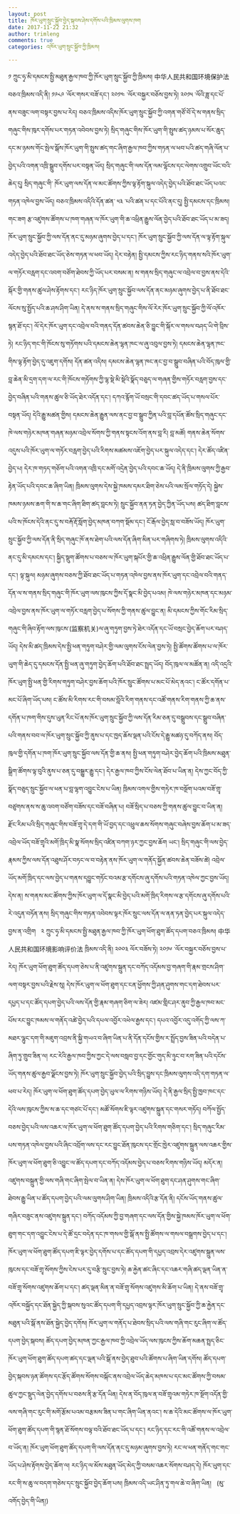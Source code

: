 ```yaml
---
layout: post
title: ཁོར་ཡུག་སྲུང་སྐྱོབ་བྱེད་སྐབས་ཤེས་དགོས་པའི་ཁྲིམས་ལུགས་ཁག
date: 2017-11-22 21:32
author: trimleng
comments: true
categories: འཁོར་ཡུག་སྲུང་སྐྱོབ་ཀྱི་ཁྲིམས།

---
```


༡ ཀྲུང་ཧྭ་མི་དམངས་སྤྱི་མཐུན་རྒྱལ་ཁབ་ཀྱི་ཁོར་ཡུག་སྲུང་སྐྱོབ་ཀྱི་ཁྲིམས། 中华人民共和国环境保护法 བཅའ་ཁྲིམས་འདི་ནི། ༡༩༨༩ ་ལོར་གསར་བཟོ་དང་། ༢༠༡༤ ་ལོར་བསྐྱར་བཅོས་བྱས་ཏེ། ༢༠༡༥ ་ལོའི་ཟླ་དང་པོ་ནས་བཟུང་ལག་བསྟར་བྱས་པ་རེད། བཅའ་ཁྲིམས་འདིས་ཁོར་ཡུག་སྲུང་སྐྱོབ་ཀྱི་འགན་གཙོ་བོ་དེ་ས་གནས་སྲིད་གཞུང་གིས་ཁུར་དགོས་པར་གཏན་འབེབས་བྱས་ཏེ། སྲིད་གཞུང་གིས་ཁོར་ཡུག་གི་སྤུས་ཚད་ཉམས་པ་སོར་ཆུད་དང་མ་ཉམས་གོང་སྤེལ་སྒོས་ཁོར་ཡུག་གི་སྤུས་ཚད་གང་ཞིག་རྒྱལ་ཁབ་ཀྱིས་གཏན་ལ་ཕབ་པའི་ཚད་གཞི་ལོན་པ་བྱེད་པའི་འགན་འཁྲི་སྒྲུབ་དགོས་པར་བསྟན་ཡོད། སྲིད་གཞུང་གི་ལས་དོན་ལམ་ལྷོངས་དང་ལེགས་འགྲུབ་ཡོང་བའི་ཆེད་དུ། སྲིད་གཞུང་གི་ ཁོར་ཡུག་ལས་དོན་ལ་མང་ཚོགས་ཀྱིས་ལྟ་རྟོག་སྐུལ་འདེད་བྱེད་པའི་ཐོབ་ཐང་ཡོད་པའང་གཏན་འཁེལ་བྱས་ཡོད། བཅའ་ཁྲིམས་འདིའི་དོན་ཚན་ ༥༣ ་པའི་ཚན་པ་དང་པོའི་ནང་དུ། སྤྱི་དམངས་དང་ཁྲིམས། གང་ཟག རྩ་འཛུགས་ཚོགས་པ་ཁག་གཞན་ལ་ཁོར་ཡུག་གི་ཆ་འཕྲིན་རྒྱུས་ལོན་བྱེད་པའི་ཐོབ་ཐང་ཡོད་པ་མ་ཟད། ཁོར་ཡུག་སྲུང་སྐྱོབ་ཀྱི་ལས་དོན་ནང་དུ་མཉམ་ཞུགས་བྱེད་པ་དང་། ཁོར་ཡུག་སྲུང་སྐྱོབ་ཀྱི་ལས་དོན་ལ་ལྟ་རྟོག་སྐུལ་འདེད་བྱེད་པའི་ཐོབ་ཐང་ཡོད་ཅེས་གཏན་ལ་ཕབ་ཡོད། དེར་བརྟེན། སྤྱི་དམངས་ཀྱིས་རང་ཉིད་གནས་སའི་ཁོར་ཡུག་ལ་གཏོར་བརླག་དང་འབག་བཙོག་ཐེབས་ཀྱི་ཡོད་པར་བསམ་ན། ས་གནས་སྲིད་གཞུང་ལ་འབྲེལ་བ་བྱས་ནས་དེའི་སྐོར་གྱི་གནས་ཚུལ་ཤེས་རྟོགས་དང་། རང་ཉིད་ཁོར་ཡུག་སྲུང་སྐྱོབ་ལས་དོན་ནང་མཉམ་ཞུགས་བྱེད་པ་ནི་ཐོབ་ཐང་ལོངས་སུ་སྤྱོད་པའི་ཆ་ཤས་ཤིག་ཡིན། དེ་ནས་ས་གནས་སྲིད་གཞུང་གིས་ལོ་རེར་ཁོར་ཡུག་སྲུང་སྐྱོབ་ཀྱི་ལོ་འཁོར་སྙན་ཐོ་དང་། ལོ་དེར་ཁོར་ཡུག་དང་འབྲེལ་བའི་གནད་དོན་ཚབས་ཆེན་ཅི་བྱུང་གི་སྐོར་ལ་གསལ་བཤད་ཡི་གེ་བྲིས་ཏེ། རང་ཉིད་གང་གི་ཁོངས་སུ་གཏོགས་པའི་དམངས་ཆེན་ལྷན་ཁང་ལ་ཞུ་འབུལ་བྱས་ཏེ། དམངས་ཆེན་ལྷན་ཁང་གིས་ལྟ་རྟོག་བྱེད་དུ་འཇུག་དགོས། དོན་ཚན་འདིས། དམངས་ཆེན་ལྷན་ཁང་ནང་བྱ་བ་སྒྲུབ་བཞིན་པའི་བོད་ཁུལ་གྱི་བླ་ཆེན་མི་དྲག་དག་ལ་རང་གི་ཁོངས་གཏོགས་ཀྱི་ལྷ་སྡེ་མི་སྡེའི་སྣོད་བཅུད་ལ་གཞན་གྱིས་གཏོར་བརླག་བྱས་དང་བྱེད་བཞིན་པའི་གནས་ཚུལ་ཅི་ཡོད་ཐེར་འདོན་དང་། དཀའ་རྙོག་ཡོ་བསྲང་གི་དབང་ཚད་ཡོད་པ་གསལ་པོར་བསྟན་ཡོད། དེའི་རྒྱུ་མཚན་གྱིས། དམངས་ཆེན་རྒྱུན་ལས་ནང་བྱ་བ་སྒྲུབ་ཀྱིན་པའི་བླ་དཔོན་ཚོས་སྲིད་གཞུང་དང་ཁེ་ལས་གཉེར་མཁན་གཞན་མཉམ་འབྲེལ་སོགས་ཀྱི་གནས་སྟངས་འོག་ནས་བླ་རི། བླ་མཚོ། གནས་ཆེན་སོགས་འདུས་པའི་ཁོར་ཡུག་ལ་གཏོར་བརླག་བྱེད་པའི་རིགས་མཚམས་འཇོག་བྱེད་པར་སྐུལ་འདེད་དང་། དེར་ཚོད་འཛིན་བྱེད་པ། དེར་ཁ་གཏད་གཅོག་པའི་འགན་འཁྲི་དང་མགོ་འདྲེན་བྱེད་པའི་དབང་ཆ་ཡོད། དེ་ནི་ཁྲིམས་ལུགས་ཀྱི་རྒྱབ་རྟེན་ཡོད་པའི་དབང་ཆ་ཞིག་ཡིན། ཁྲིམས་ལུགས་དེས་སྐྱེ་ཁམས་དམར་ཐིག་ཅེས་པའི་ལམ་སྲོལ་གཏོད་དེ། སྐྱེས་ཁམས་ཉམས་ཆག་གི་ས་ཆ་གང་ཞིག་ཐིག་ཚད་བླངས་ཏེ། སྲུང་སྐྱོབ་ནན་ཏན་བྱེད་ཀྱིན་ཡོད་པས། ཚད་ཐིག་བླངས་པའི་ས་ཁོངས་དེའི་ནང་དུ་ས་བརྐོ་རྡོ་སློག་བྱེད་མཁན་བཀག་སྡོམ་དང་། ངོ་རྒོལ་བྱེད་སླ་བ་བཟོས་ཡོད། ཁོར་ཡུག་སྲུང་སྐྱོབ་ཀྱི་ལས་དོན་ནི་སྲིད་གཞུང་ཁོ་ནས་ཐེག་པའི་ལས་དོན་ཞིག་མིན་པར་གཞིགས་ཏེ། ཁྲིམས་ལུགས་འདིའི་ནང་དུ་མི་དམངས་དང་། སྐྱིད་སྡུག་ཚོགས་པ་བཅས་ལ་ཁོར་ཡུག་སྐཔོར་གྱི་ཆ་འཕྲིན་རྒྱུས་ལོན་གྱི་ཐོབ་ཐང་ཡོད་པ་དང་། ལྟ་སྐུལ། མཉམ་ཞུགས་བཅས་ཀྱི་ཐོབ་ཐང་ཡོད་པ་གཏན་འཁེལ་བྱས་ནས་ཁོར་ཡུག་དང་འབྲེལ་བའི་གནད་དོན་ལ་ས་གནས་སྲིད་གཞུང་གི་ཁོར་ཡུག་ལས་ཁུངས་ཀྱིས་དོ་སྣང་མི་བྱེད་པའམ། ཁེ་ལས་གཉེར་མཁན་དང་མཉམ་འབྲེལ་བྱས་ནས་ཁོར་ཡུག་ལ་གཏོར་བརླག་བྱེད་པ་སོགས་ཀྱི་གནས་ཚུལ་བྱུང་ན། མི་དམངས་ཀྱིས་གོང་རིམ་སྲིད་གཞུང་གི་ཞིབ་རྟོག་ལས་ཁུངས་(监察机关)ལ་ཞུ་གཏུག་བྱས་ཏེ་ཐེར་འདོན་དང་ཡོ་བསྲང་བྱེད་ཆོག་པར་བཤད་ཡོད། དེས་མི་ཚད་ཁྲིམས་དེས་སྤྱི་ཕན་གཏུག་བཤེར་གྱི་ལམ་ལུགས་ངོས་ལེན་བྱས་ཏེ། སྤྱི་ཚོགས་ཚོགས་པ་ལ་ཁོར་ཡུག་གི་ཆེད་དུ་དམངས་དོན་སྤྱི་ཕན་ཞུ་གཏུག་བྱེད་ཆོག་པའི་ཐོབ་ཐང་སྤྲད་ཡོད། བོད་ཁུལ་ལ་མཚོན་ན། འདི་འདྲའི་ཁོར་ཡུག་སྤྱི་ཕན་གྱི་རིགས་གཏུག་བཤེར་བྱས་ཆོག་པའི་ཁོར་སྲུང་ཚོགས་པ་མང་པོ་མེད་ནའང་། ང་ཚོར་དགོན་པ་མང་པོ་ཞིག་ཡོད་པས། ང་ཚོས་མི་རིགས་རང་གི་བསམ་བློའི་རིག་གནས་དང་འཚོ་གནས་རིག་གནས་ཀྱི་ཆ་ནས་དགོན་པ་ཁག་གིས་དུས་ཡུན་རིང་པོ་ནས་ཁོར་ཡུག་སྲུང་སྐྱོབ་ཀྱི་ལས་དོན་རིམ་ཅན་དུ་བསྒྲུབས་དང་སྒྲུབ་བཞིན་པའི་གནས་བབ་ལ་ཁོར་ཡུག་སྲུང་སྐྱོབ་ཀྱི་ནུས་པ་དང་ཁྱད་ཆོས་ལྡན་པའི་ངོས་དེ་རྒྱུ་མཚཉ་དུ་བཀོད་ནས། བོད་ཁུལ་གྱི་དགོན་པ་ཁག་ཁོར་ཡུག་སྲུང་སྐྱོབ་ལས་དོན་གྱི་ཆ་ནས། སྤྱི་ཕན་གཏུག་བཤེར་བྱེད་ཆོག་པའི་ཁྲིམས་མཐུན་སྒྲིག་ཚོགས་ལྟ་བུའི་ནུས་པ་ཅན་དུ་བསྒྱུར་རྒྱུ་དང་། དེར་རྒྱལ་ཁབ་ཀྱིས་ངོས་ལེན་ཐོབ་པ་ཡིན་ན། དེས་ཀྱང་བོད་ཀྱི་སྣོད་བཅུད་སྲུང་སྐྱོབ་ལ་ཕན་པ་བླ་ལྷག་འབྱུང་ངེས་པ་ཡིན། ཁྲིམས་འགལ་གྱིས་གཏེར་ཁ་བསྔོག་པའམ་བཟོ་གྲྭ་བཙུགས་ནས་ས་ཆུ་འབག་བཙོག་བཟོས་དང་བཟོ་བཞིན་པ། བཟོ་སྲིད་པ་བཅས་ཀྱི་གནས་ཚུལ་བྱུང་བ་ཡིན་ན། རྫོང་རིམ་པའི་སྲིད་གཞུང་གིས་བཟོ་གྲྭ་དེ་དག་གི་ཡོ་བྱད་དང་འཕྲུལ་ཆས་སོགས་གཞུང་བཞེས་བྱས་ཆོག་པ་མ་ཟད་འབྲེལ་ཡོད་བཟོ་གྲྭའི་མགོ་ཁྲིད་མི་སྣ་སོགས་སྲིད་འཛིན་བཀག་ཉར་ཀྱང་བྱས་ཆོག ཡང་། སྲིད་གཞུང་གི་ལས་བྱེད་རྣམས་ཀྱིས་ལས་དོན་འཐུས་ཤོར་བཏང་ལ་བ་བརྟེན་ནས་ཁོར་ཡུག་ལ་གནོད་སྐྱོན་ཚབས་ཆེན་བཟོས་ཚེ། འབྲེལ་ཡོད་མགོ་ཁྲིད་དང་ལས་བྱེད་པ་གནས་དབྱུང་གཏོང་བའམ་རྩ་དགོངས་ཞུ་དགོས་པའི་གཏན་འཁེལ་ཀྱང་བྱས་ཡོད། དེས་ན། ས་གནས་མང་ཚོགས་ཀྱིས་ཁོར་ཡུག་ལ་དོ་སྣང་མི་བྱེད་པའི་མགོ་ཁྲིད་རིགས་ལ་རྩ་དགོངས་ཞུ་དགོས་པའི་རེ་འདུན་བཏོན་ནས། སྲིད་གཞུང་གིས་གཏན་འབེབས་ལྟར་ཁོར་སྲུང་ལས་དོན་ལ་ནན་ཏན་བྱེད་པར་སྐུལ་འདེད་བྱས་ན་འགྲིག   ༢ ཀྲུང་ཧྭ་མི་དམངས་སྤྱི་མཐུན་རྒྱལ་ཁབ་ཀྱི་ཁོར་ཡུག་ཕོག་ཐུག་ཚོད་དཔག་བཅའ་ཁྲིམས། 中华人民共和国环境影响评价法 ཁྲིམས་འདི་ནི། ༢༠༠༣ ལོར་བཟོས་ཏེ། ༢༠༡༦ ་ལོར་བསྐྱར་བཅོས་བྱས་པ་རེད། ཁོར་ཡུག་ཕོག་ཐུག་ཚོད་དཔག་ཅེས་པ་ནི་འཛུགས་སྐྲུན་དང་བཀོད་འདོམས་བྱ་གཞག་གི་རྣམ་གྲངས་ཤིག་ལག་བསྟར་བྱས་པའི་རྗེས་སུ། དེས་ཁོར་ཡུག་ལ་ཕོག་ཐུག་དང་ངན་ཕྱོགས་ཀྱི་ཤན་ཤུགས་གང་དག་ཐེབས་པར་དཔྱད་པ་དང་ཚོད་དཔག་བྱེད་པའི་ལས་དོན་གྱི་རྣམ་གཞག་ཅིག་ལ་ཟེར། འཛམ་གླིང་ཤར་ནུབ་ཀྱི་རྒྱལ་ཁབ་མང་པོས་རང་བྱུང་ཁམས་ལ་གནོད་འཚེ་བྱེད་པའི་དཔལ་འབྱོར་འཕེལ་རྒྱས་དང་། དཔའ་འབྱོར་འདུ་འགོད་ཀྱི་ལས་ཀ་མཐར་ལྷུང་དག་གི་མཇུག་འབྲས་ནི་སྐྱི་གཡའ་བ་ཞིག་ཡིན་པ་ནི་དོན་དངོས་གྱིས་ར་སྤྲོད་བྱས་ཟིན་པའི་བདེན་པ་ཞིག་ཏུ་གྲུབ་ཟིན་ལ། རང་རེའི་རྒྱལ་ཁབ་ཀྱིས་ཀྱང་དེ་ལས་བསླབ་བྱ་དང་གྱོང་གུད་མི་ཉུང་བ་རག་ཟིན་པའི་དངོས་ཡོད་གནས་ཚུལ་རྒྱབ་ལྗོངས་བྱས་ཏེ། ཁོར་ཡུག་སྲུང་སྐྱོབ་བྱེད་པའི་སྲིད་བྱུས་དང་ཁྲིམས་ལུགས་འདི་དག་གཏན་ལ་ཕབ་པ་རེད། ཁོར་ཡུག་ལ་ཕོག་ཐུག་ཚོད་དཔག་བྱེད་ཡུལ་ལ་རིགས་གཉིས་ཡོད། དེ་ནི་རྒྱལ་སྲིད་སྤྱི་ཁྱབ་ཁང་དང་དེའི་ལས་ཁུངས་ཀྱིས་ས་ཆ་དང་གཙང་པོ་དང་། མཚོ་སོགས་ཇི་ལྟར་འཛུགས་སྐྲུན་དང་གསར་གཏོད། བཀོལ་སྤྱོད་བཅས་བྱེད་པའི་ལས་འཆར་ལ་ཁོར་ཡུག་ལ་ཕོག་ཐུག་ཚོད་དཔག་བྱེད་པའི་རིགས་གཅིག་དང་། སྲིད་གཞུང་རིམ་པས་གཏན་འཁེལ་བྱས་པའི་ཞིང་འབྲོག་ལས་དང་རང་བྱུང་ཐོན་ཁུངས་དང་གྲོང་ཁྱེར་འཛུགས་སྐྲུན་ལས་འཆར་གྱིས་ཁོར་ཡུག་ལ་ཕོག་ཐུག་ཅི་འབྱུང་ལ་ཚོད་དཔག་དང་བཀོད་འདོམས་བྱེད་པ་བཅས་རིགས་གཉིས་ཡོད། མདོར་ན། འཛུགས་བསྐྲུན་གྱི་ལས་གཞི་གང་ཞིག་སྤེལ་བ་ཡིན་ན། དེས་ཁོར་ཡུག་ལ་ཕོག་ཐུག་དང་ཤན་ཤུགས་གང་ཞིག་ཐེབས་རྒྱུ་ཡིན་པ་ཚོད་དཔག་བྱེད་པའི་ལམ་ལུགས་ཤིག་ཡིན། ཁྲིམས་འདིའི་རྩ་དོན་ནི། དངོས་ཡོད་གནས་ཚུལ་གཞིར་བཟུང་ནས་འཛུགས་སྐྲུན་དང་། བཀོད་འདོམས་ཀྱི་བྱ་གཞག་དང་ལས་དོན་གྱིས་སྐྱེ་ཁམས་ཁོར་ཡུག་ལ་ཕོག་ཐུག་གང་དག་འབྱུང་ངེས་པ་དེ་ཚོ་དྲང་བདེན་དང་ཁ་གསལ་གྱི་སྒོ་ནས་སྤྱི་ཚོགས་ལ་གསལ་བསྒྲགས་བྱེད་པ་དང་། ཁོར་ཡུག་ལ་ཕོག་ཐུག་ཚོད་དཔག་ཇི་ལྟར་བྱེད་དགོས་པ་དང་ཚོད་དཔག་གི་དཔྱད་འབྲས་དེར་འཛུགས་སྐྲུན་ལས་ཁུངས་དང་བཟོ་གྲྭ་སོགས་ཀྱིས་ངེས་པར་དུ་བརྩི་སྲུང་བྱས་ཏེ། ཆ་རྐྱེན་ཚང་ཞིང་དང་འཆར་གཞི་ཚད་ལྡན་ཡིན་ན་བཟོ་གྲྭ་སོགས་འཛུགས་ཆོག་པ་དང་། ཚད་ལྡན་མིན་ན་བཟོ་གྲྭ་སོགས་འཛུགས་མི་ཆོག་པ་ཡིན། དེ་ནས་བཟོ་གྲྭ་འཁོར་བསྐྱོད་དང་ཐོན་སྐྱེད་ཀྱི་སྐབས་སུའང་ཚོད་དཔག་གི་དཔྱད་འབྲས་ལྟར་ཁོར་ཡུག་སྲུང་སྐྱོབ་ཀྱི་ཆ་རྐྱེན་དང་མཐུན་པའི་སྒོ་ནས་ཐོན་སྐྱེད་བྱེད་དགོས། ཁོར་ཡུག་ལ་གནོད་པ་ཐེབས་སྲིད་པའི་ལས་གཞི་གང་རུང་ཞིག་ལ་ཚོད་དཔག་བྱེད་སྐབས། ཚོད་དཔག་བྱེད་མཁན་ཀྱང་རྒྱལ་ཁབ་ཀྱི་འབྲེལ་ཡོད་ལས་ཁུངས་ཀྱིས་ཆོག་མཆན་སྤྲད་ཅིང་ཁོར་ཡུག་ཕོག་ཐུག་ཚོད་དཔག་ཚད་དང་ལྡན་པའི་སྒོ་ནས་བྱེད་ཐུབ་པའི་ཚོགས་པ་ཞིག་ཡིན་དགོས། ཚོད་དཔག་བྱེད་སྐབས་ཉན་ཚོགས་དང་རྩོད་ཚོགས་སོགས་བསྐོང་ནས་འབྲེལ་ཡོད་ཆེད་མཁས་པ་དང་མང་ཚོགས་ཀྱི་བསམ་ཚུལ་ཀྱང་སྡུད་ལེན་བྱེད་དགོས་པ་བཅས་ནི་རྩ་དོན་ཡིན། དེས་ན་བོད་ཁུལ་ན་བཟོ་གྲྭའམ་གཏེར་ཁ་སྔོག་འདོན་གྱི་ལས་གཞི་གང་རུང་གི་མགོ་རྩོམ་པའམ་བརྩམས་ཟིན་པ་གང་ཞིག་ཡིན་ནའང་། ས་ཆ་དེའི་མང་ཚོགས་ལ་ཁོར་ཡུག་ཕོག་ཐུག་ཚོད་དཔག་གི་སྙན་ཐོ་སོགས་བལྟ་བའི་ཐོབ་ཐང་ཡོད་པ་དང་། རང་ཉིད་དང་རང་གི་འཚོ་གནས་ལ་འབྲེལ་བ་ཡོད་ན། ཁོར་ཡུག་ཕོག་ཐུག་ཚོད་དཔག་གི་ལས་དོན་ནང་དུ་མཉམ་ཞུགས་བྱས་ཏེ། རང་ལ་ཕན་གནོད་གང་གང་ཡོད་པ་ཤེས་རྟོགས་བྱེད་ཆོག་ལ། རང་ཉིད་ལ་མོས་མཐུན་ཡོད་མེད་ཀྱི་བསམ་འཆར་སོགས་བཤད་དེ། ཁོར་ཡུག་དང་རང་གི་ས་ཆུ་ལ་བདག་གཅེས་དང་སྲུང་སྐྱོབ་བྱེད་ཆོག་པས། ཁྲིམས་འདི་ཡང་ཤིན་ཏུ་གལ་ཆེ་བ་ཞིག་ཡིན།   (མུ་འགོད་བྱེད་གི་ཡིན།)